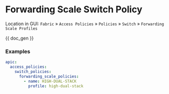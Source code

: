 # Forwarding Scale Switch Policy

Location in GUI:
`Fabric` » `Access Policies` » `Policies` » `Switch` » `Forwarding Scale Profiles`


{{ doc_gen }}

### Examples

```yaml
apic:
  access_policies:
    switch_policies:
      forwarding_scale_policies:
        - name: HIGH-DUAL-STACK
          profile: high-dual-stack
```
